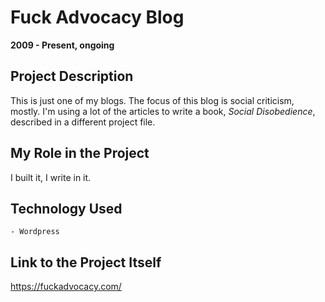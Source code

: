 # Fuck Advocacy Blog

**2009 - Present, ongoing**

## Project Description

This is just one of my blogs. The focus of this blog is social criticism, mostly. I'm using a lot of the articles to write a book, *Social Disobedience*, described in a different project file.

## My Role in the Project

I built it, I write in it.

## Technology Used

	- Wordpress

## Link to the Project Itself

https://fuckadvocacy.com/